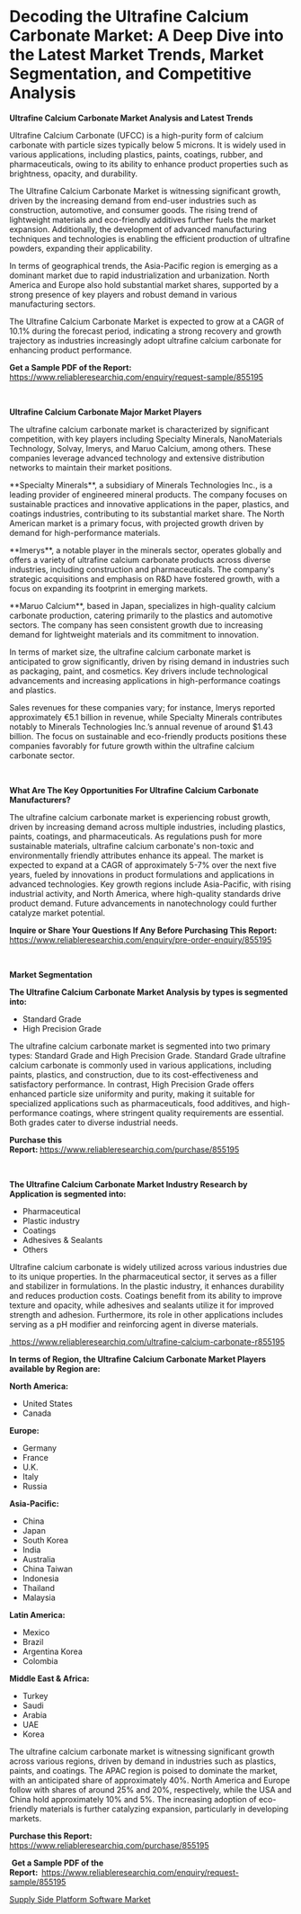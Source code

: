 <p><h1>Decoding the Ultrafine Calcium Carbonate Market: A Deep Dive into the Latest Market Trends, Market Segmentation, and Competitive Analysis</h1></p><p><strong>Ultrafine Calcium Carbonate Market Analysis and Latest Trends</strong></p>
<p><p>Ultrafine Calcium Carbonate (UFCC) is a high-purity form of calcium carbonate with particle sizes typically below 5 microns. It is widely used in various applications, including plastics, paints, coatings, rubber, and pharmaceuticals, owing to its ability to enhance product properties such as brightness, opacity, and durability.</p><p>The Ultrafine Calcium Carbonate Market is witnessing significant growth, driven by the increasing demand from end-user industries such as construction, automotive, and consumer goods. The rising trend of lightweight materials and eco-friendly additives further fuels the market expansion. Additionally, the development of advanced manufacturing techniques and technologies is enabling the efficient production of ultrafine powders, expanding their applicability.</p><p>In terms of geographical trends, the Asia-Pacific region is emerging as a dominant market due to rapid industrialization and urbanization. North America and Europe also hold substantial market shares, supported by a strong presence of key players and robust demand in various manufacturing sectors.</p><p>The Ultrafine Calcium Carbonate Market is expected to grow at a CAGR of 10.1% during the forecast period, indicating a strong recovery and growth trajectory as industries increasingly adopt ultrafine calcium carbonate for enhancing product performance.</p></p>
<p><strong>Get a Sample PDF of the Report:&nbsp;</strong> <a href="https://www.reliableresearchiq.com/enquiry/request-sample/855195?utm_campaign=3058&utm_medium=2&utm_source=Github&utm_content=ia&utm_term=01042025&utm_id=ultrafine-calcium-carbonate">https://www.reliableresearchiq.com/enquiry/request-sample/855195</a></p>
<p>&nbsp;</p>
<p><strong>Ultrafine Calcium Carbonate Major Market Players</strong></p>
<p><p>The ultrafine calcium carbonate market is characterized by significant competition, with key players including Specialty Minerals, NanoMaterials Technology, Solvay, Imerys, and Maruo Calcium, among others. These companies leverage advanced technology and extensive distribution networks to maintain their market positions.</p><p>**Specialty Minerals**, a subsidiary of Minerals Technologies Inc., is a leading provider of engineered mineral products. The company focuses on sustainable practices and innovative applications in the paper, plastics, and coatings industries, contributing to its substantial market share. The North American market is a primary focus, with projected growth driven by demand for high-performance materials.</p><p>**Imerys**, a notable player in the minerals sector, operates globally and offers a variety of ultrafine calcium carbonate products across diverse industries, including construction and pharmaceuticals. The company's strategic acquisitions and emphasis on R&D have fostered growth, with a focus on expanding its footprint in emerging markets.</p><p>**Maruo Calcium**, based in Japan, specializes in high-quality calcium carbonate production, catering primarily to the plastics and automotive sectors. The company has seen consistent growth due to increasing demand for lightweight materials and its commitment to innovation.</p><p>In terms of market size, the ultrafine calcium carbonate market is anticipated to grow significantly, driven by rising demand in industries such as packaging, paint, and cosmetics. Key drivers include technological advancements and increasing applications in high-performance coatings and plastics.</p><p>Sales revenues for these companies vary; for instance, Imerys reported approximately €5.1 billion in revenue, while Specialty Minerals contributes notably to Minerals Technologies Inc.’s annual revenue of around $1.43 billion. The focus on sustainable and eco-friendly products positions these companies favorably for future growth within the ultrafine calcium carbonate sector.</p></p>
<p>&nbsp;</p>
<p><strong>What Are The Key Opportunities For Ultrafine Calcium Carbonate Manufacturers?</strong></p>
<p><p>The ultrafine calcium carbonate market is experiencing robust growth, driven by increasing demand across multiple industries, including plastics, paints, coatings, and pharmaceuticals. As regulations push for more sustainable materials, ultrafine calcium carbonate's non-toxic and environmentally friendly attributes enhance its appeal. The market is expected to expand at a CAGR of approximately 5-7% over the next five years, fueled by innovations in product formulations and applications in advanced technologies. Key growth regions include Asia-Pacific, with rising industrial activity, and North America, where high-quality standards drive product demand. Future advancements in nanotechnology could further catalyze market potential.</p></p>
<p><strong>Inquire or Share Your Questions If Any Before Purchasing This Report:</strong> <a href="https://www.reliableresearchiq.com/enquiry/pre-order-enquiry/855195?utm_campaign=3058&utm_medium=2&utm_source=Github&utm_content=ia&utm_term=01042025&utm_id=ultrafine-calcium-carbonate">https://www.reliableresearchiq.com/enquiry/pre-order-enquiry/855195</a></p>
<p>&nbsp;</p>
<p><strong>Market Segmentation</strong></p>
<p><strong>The Ultrafine Calcium Carbonate Market Analysis by types is segmented into:</strong></p>
<p><ul><li>Standard Grade</li><li>High Precision Grade</li></ul></p>
<p><p>The ultrafine calcium carbonate market is segmented into two primary types: Standard Grade and High Precision Grade. Standard Grade ultrafine calcium carbonate is commonly used in various applications, including paints, plastics, and construction, due to its cost-effectiveness and satisfactory performance. In contrast, High Precision Grade offers enhanced particle size uniformity and purity, making it suitable for specialized applications such as pharmaceuticals, food additives, and high-performance coatings, where stringent quality requirements are essential. Both grades cater to diverse industrial needs.</p></p>
<p><strong>Purchase this Report:&nbsp;</strong><a href="https://www.reliableresearchiq.com/purchase/855195?utm_campaign=3058&utm_medium=2&utm_source=Github&utm_content=ia&utm_term=01042025&utm_id=ultrafine-calcium-carbonate">https://www.reliableresearchiq.com/purchase/855195</a></p>
<p>&nbsp;</p>
<p><strong>The Ultrafine Calcium Carbonate Market Industry Research by Application is segmented into:</strong></p>
<p><ul><li>Pharmaceutical</li><li>Plastic industry</li><li>Coatings</li><li>Adhesives & Sealants</li><li>Others</li></ul></p>
<p><p>Ultrafine calcium carbonate is widely utilized across various industries due to its unique properties. In the pharmaceutical sector, it serves as a filler and stabilizer in formulations. In the plastic industry, it enhances durability and reduces production costs. Coatings benefit from its ability to improve texture and opacity, while adhesives and sealants utilize it for improved strength and adhesion. Furthermore, its role in other applications includes serving as a pH modifier and reinforcing agent in diverse materials.</p></p>
<p><a href="https://www.reliableresearchiq.com/ultrafine-calcium-carbonate-r855195?utm_campaign=3058&utm_medium=2&utm_source=Github&utm_content=ia&utm_term=01042025&utm_id=ultrafine-calcium-carbonate">&nbsp;https://www.reliableresearchiq.com/ultrafine-calcium-carbonate-r855195</a></p>
<p><strong>In terms of Region, the Ultrafine Calcium Carbonate Market Players available by Region are:</strong></p>
<p>
    <p> <strong> North America: </strong>
        <ul>
            <li>United States</li>
            <li>Canada</li>
        </ul>
        </p> 
    <p> <strong> Europe: </strong>
        <ul>
            <li>Germany</li>
            <li>France</li>
            <li>U.K.</li>
            <li>Italy</li>
            <li>Russia</li>
        </ul>
        </p> 
    <p> <strong> Asia-Pacific: </strong>
        <ul>
            <li>China</li>
            <li>Japan</li>
            <li>South Korea</li>
            <li>India</li>
            <li>Australia</li>
            <li>China Taiwan</li>
            <li>Indonesia</li>
            <li>Thailand</li>
            <li>Malaysia</li>
        </ul>
        </p> 
    <p> <strong> Latin America: </strong>
        <ul>
            <li>Mexico</li>
            <li>Brazil</li>
            <li>Argentina Korea</li>
            <li>Colombia</li>
        </ul>
        </p> 
    <p> <strong> Middle East & Africa: </strong>
        <ul>
            <li>Turkey</li>
            <li>Saudi</li>
            <li>Arabia</li>
            <li>UAE</li>
            <li>Korea</li>
        </ul>
    </p>
    </p>
<p><p>The ultrafine calcium carbonate market is witnessing significant growth across various regions, driven by demand in industries such as plastics, paints, and coatings. The APAC region is poised to dominate the market, with an anticipated share of approximately 40%. North America and Europe follow with shares of around 25% and 20%, respectively, while the USA and China hold approximately 10% and 5%. The increasing adoption of eco-friendly materials is further catalyzing expansion, particularly in developing markets.</p></p>
<p><strong>Purchase this Report: </strong><a href="https://www.reliableresearchiq.com/purchase/855195?utm_campaign=3058&utm_medium=2&utm_source=Github&utm_content=ia&utm_term=01042025&utm_id=ultrafine-calcium-carbonate">https://www.reliableresearchiq.com/purchase/855195</a></p>
<p>&nbsp;<strong>Get a Sample PDF of the Report:&nbsp;&nbsp;</strong><a href="https://www.reliableresearchiq.com/enquiry/request-sample/855195?utm_campaign=3058&utm_medium=2&utm_source=Github&utm_content=ia&utm_term=01042025&utm_id=ultrafine-calcium-carbonate">https://www.reliableresearchiq.com/enquiry/request-sample/855195</a></p>
<p><strong></strong></p>
<p><p><a href="https://github.com/saklpelzami95/Market-Research-Report-List-1/blob/main/supply-side-platform-software-market.md?utm_campaign=3058&utm_medium=2&utm_source=Github&utm_content=ia&utm_term=01042025&utm_id=ultrafine-calcium-carbonate">Supply Side Platform Software Market</a></p></p>